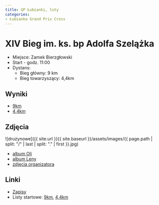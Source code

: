 ```yaml
---
title: GP Łubianki, luty
categories:
- Łubianka Grand Prix Cross
---
```


# XIV Bieg im. ks. bp Adolfa Szelążka

* Miejsce: Zamek Bierzgłowski
* Start - godz. 11:00
* Dystans:
  * Bieg główny: 9 km
  * Bieg towarzyszący: 4,4km

## Wyniki

* [9km](http://gpclubianka.pl/wp-content/uploads/2025/02/G-XIV-Bieg-im-ks-bp-Adolfa-Szel%C4%85%C5%BCka.pdf)
* [4,4km](http://gpclubianka.pl/wp-content/uploads/2025/02/T-XIV-Bieg-im-ks-bp-Adolfa-Szel%C4%85%C5%BCka.pdf)

## Zdjęcia

![drużynowe]({{ site.url }}{{ site.baseurl }}/assets/images/{{ page.path | split: "/" | last | split: "." | first }}.jpg)

* [album Oli](https://www.facebook.com/story.php?story_fbid=683705403984453&id=100070349975002)
* [album Leny](https://www.facebook.com/story.php?story_fbid=122188620062058013&id=61551740411404)
* [zdjęcia organizatora](https://www.facebook.com/story.php?story_fbid=122114832482704878&id=61571146346176)

## Linki

* [Zapisy](https://www.e-gepard.eu/show-contest/1516)
* Listy startowe: [9km](https://www.e-gepard.eu/show-racers/3066), [4,4km](https://www.e-gepard.eu/show-racers/3065)

